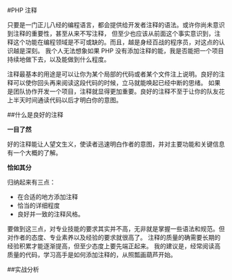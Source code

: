 #PHP 注释

只要是一门正儿八经的编程语言，都会提供给开发者注释的语法。或许你尚未意识到注释的重要性，甚至从来不写注释，
但至少也应该从前面这个事实意识到，注释这个功能在编程领域是不可或缺的。而且，越是身经百战的程序员，对这点的认识越是深刻。
我个人无法想象如果 PHP 没有添加注释的能，我是否能把一个项目持续地做下去，以及能做到什么程度。

注释最基本的用途是可以让你为某个局部的代码或者某个文件注上说明。良好的注释可以使你回头再来阅读这段代码的时候，立马就能唤起已经中断的思绪。
如果是团队协作开发一个项目，注释就显得更加重要。良好的注释不至于让你的队友花上半天时间通读代码以后才明白你的意图。

##什么是良好的注释

**一目了然**

好的注释能让人望文生义，使读者迅速明白作者的意图，并对主要功能和关键信息有一个大概的了解。

**恰如其分**

归纳起来有三点：

* 在合适的地方添加注释
* 恰当的详细程度
* 良好并一致的注释风格。

要做到这三点，对专业技能的要求其实并不高，无非就是掌握一些语法和规范。但对作者的态度、专业素养以及经验的要求就很高了。
注释的质量的确需要长期的经验积累才能逐渐提高，但至少态度上要先端正起来。
我的建议是，经常阅读高质量的代码，学习高手是如何添加注释的，从照瓢画葫芦开始。

##实战分析

